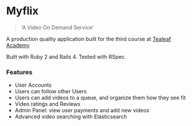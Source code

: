 Myflix
===
> 'A Video On Demand Service'

A production quality application built for the third course at [Tealeaf Academy](http://gotealeaf.com)

Built with Ruby 2 and Rails 4. Tested with RSpec.

### Features
- User Accounts
- Users can follow other Users
- Users can add videos to a queue, and organize them how they see fit
- Video ratings and Reviews
- Admin Panel: view user payments and add new videos
- Advanced video searching with Elasticsearch
